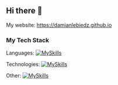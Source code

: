 ## Hi there 👋

My website:
https://damianlebiedz.github.io

### My Tech Stack

Languages:
[![MySkills](https://skillicons.dev/icons?i=py,go,cpp)](https://skillicons.dev)

Technologies:
[![MySkills](https://skillicons.dev/icons?i=fastapi,rabbitmq,postgres,graphql)](https://skillicons.dev)

Other:
[![MySkills](https://skillicons.dev/icons?i=docker,git,linux)](https://skillicons.dev)